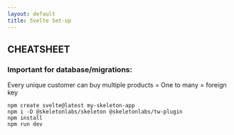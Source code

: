 ```yaml
---
layout: default
title: Svelte Set-up
---
```


<h2>CHEATSHEET</h2>
<h3>Important for database/migrations:</h3>
<p>Every unique customer can buy multiple products = One to many = foreign key</p>
<code>npm create svelte@latest my-skeleton-app
npm i -D @skeletonlabs/skeleton @skeletonlabs/tw-plugin
npm install
npm run dev</code>
